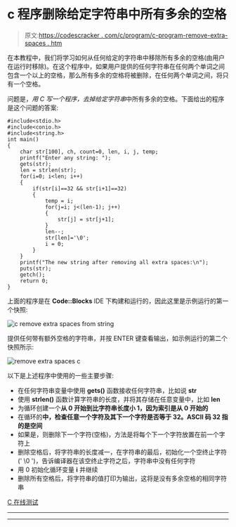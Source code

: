 # c 程序删除给定字符串中所有多余的空格

> 原文:[https://codescracker . com/c/program/c-program-remove-extra-spaces . htm](https://codescracker.com/c/program/c-program-remove-extra-spaces.htm)

在本教程中，我们将学习如何从任何给定的字符串中移除所有多余的空格(由用户在运行时移除)。在这个程序中，如果用户提供的任何字符串在任何两个单词之间包含一个以上的空格，那么所有多余的空格将被删除，在任何两个单词之间，将只有一个空格。

问题是，*用 C 写一个程序，去掉给定字符串*中所有多余的空格。下面给出的程序是这个问题的答案:

```
#include<stdio.h>
#include<conio.h>
#include<string.h>
int main()
{
    char str[100], ch, count=0, len, i, j, temp;
    printf("Enter any string: ");
    gets(str);
    len = strlen(str);
    for(i=0; i<len; i++)
    {
        if(str[i]==32 && str[i+1]==32)
        {
            temp = i;
            for(j=i; j<(len-1); j++)
            {
                str[j] = str[j+1];
            }
            len--;
            str[len]='\0';
            i = 0;
        }
    }
    printf("The new string after removing all extra spaces:\n");
    puts(str);
    getch();
    return 0;
}
```

上面的程序是在 **Code::Blocks** IDE 下构建和运行的，因此这里是示例运行的第一个快照:

![c remove extra spaces from string](../Images/bc7b3b061c141c6f32fbd7818e3b7696.png)

提供任何带有额外空格的字符串，并按 ENTER 键查看输出，如示例运行的第二个快照所示:

![remove extra spaces c](../Images/ac97e77be6a30430333fa66591854300.png)

以下是上述程序中使用的一些主要步骤:

*   在任何字符串变量中使用 **gets()** 函数接收任何字符串，比如说 **str**
*   使用 **strlen()** 函数计算字符串的长度，并将其存储在任意变量中，比如 **len**
*   为循环创建一个**从 0 开始到比字符串长度小 1，因为索引是从 0 开始的**
*   在循环的**中，检查任意一个字符及其下一个字符是否等于 32。ASCII 码 32 指的是空间**
*   如果是，则删除下一个字符(空格)，方法是将每个下一个字符放置在前一个字符上
*   删除空格后，将字符串的长度减一，在字符串的最后，初始化一个空终止字符(' \0 ')，告诉编译器在该空终止字符之后，字符串中没有任何字符
*   用 0 初始化循环变量 **i** 并继续
*   删除所有空格后，将字符串的值打印为输出，这将是没有多余空格的相同字符串

[C 在线测试](/exam/showtest.php?subid=2)

* * *

* * *